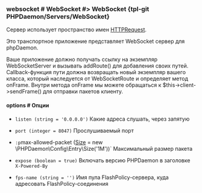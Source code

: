 ### websocket # WebSocket #> WebSocket {tpl-git PHPDaemon/Servers/WebSocket}

Сервер использует пространство имен [HTTPRequest](#httprequest).

Это транспортное приложение представляет WebSocket сервер для phpDaemon.

Ваше приложение должно получать ссылку на экземпляр WebSocketServer и вызывать addRoute() для добавления своих путей. Callback-функция пути должна возвращать новый экземпляр вашего класса, который наследуется от WebSocketRoute и определяет метод onFrame. Внутри метода onFrame мы можете обращаться к $this->client->sendFrame() для отправки пакетов клиенту.

#### options # Опции

 - `listen (string = '0.0.0.0')`
 Какие адреса слушать, через запятую

 - `port (integer = 8047)`
 Прослушиваемый порт

 - `:p`max-allowed-packet ([Size](#config/types/size) = new \PHPDaemon\Config\Entry\Size('1M'))`
 Максимальный размер пакета
 
 - `expose (boolean = true)`
 Включать версию PHPDaemon в заголовке `X-Powered-By`

 - `fps-name (string = '')`
 Имя пула FlashPolicy-сервера, куда адресовать FlashPolicy-соединения
